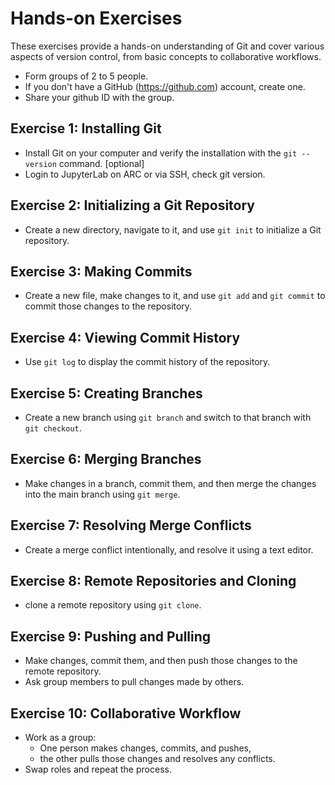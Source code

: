 # Hands-on Exercises

These exercises provide a hands-on understanding of Git and cover various aspects of version control, from basic concepts to collaborative workflows.

- Form groups of 2 to 5 people.
- If you don't have a GitHub (<https://github.com>) account, create one.
- Share your github ID with the group.



## Exercise 1: Installing Git
- Install Git on your computer and verify the installation with the `git --version` command. \[optional\]
- Login to JupyterLab on ARC or via SSH, check git version.

## Exercise 2: Initializing a Git Repository
- Create a new directory, navigate to it, and use `git init` to initialize a Git repository.

## Exercise 3: Making Commits
- Create a new file, make changes to it, and use `git add` and `git commit` to commit those changes to the repository.

## Exercise 4: Viewing Commit History
- Use `git log` to display the commit history of the repository.

## Exercise 5: Creating Branches
- Create a new branch using `git branch` and switch to that branch with `git checkout`.

## Exercise 6: Merging Branches
- Make changes in a branch, commit them, and then merge the changes into the main branch using `git merge`.

## Exercise 7: Resolving Merge Conflicts
- Create a merge conflict intentionally, and resolve it using a text editor.

## Exercise 8: Remote Repositories and Cloning
- clone a remote repository using `git clone`.

## Exercise 9: Pushing and Pulling
- Make changes, commit them, and then push those changes to the remote repository.
- Ask group members to pull changes made by others.

## Exercise 10: Collaborative Workflow
- Work as a group:
    - One person makes changes, commits, and pushes,
    - the other pulls those changes and resolves any conflicts.
- Swap roles and repeat the process.

